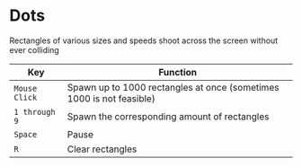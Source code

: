 # Dots

Rectangles of various sizes and speeds shoot across the screen without ever colliding

Key | Function
--- | ---
`Mouse Click` | Spawn up to 1000 rectangles at once (sometimes 1000 is not feasible)
`1 through 9` | Spawn the corresponding amount of rectangles
`Space` | Pause
`R` | Clear rectangles 
